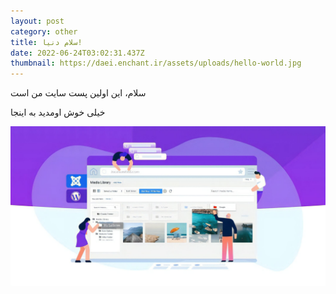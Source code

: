 ```yaml
---
layout: post
category: other
title: سلام دنیا!
date: 2022-06-24T03:02:31.437Z
thumbnail: https://daei.enchant.ir/assets/uploads/hello-world.jpg
---
```

سلام، این اولین پست سایت من است

خیلی خوش اومدید به اینجا



![](/assets/uploads/2022-06-19_23-08-46.jpg)